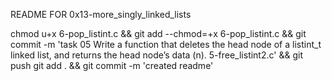 README FOR 0x13-more_singly_linked_lists

chmod u+x 6-pop_listint.c && git add --chmod=+x 6-pop_listint.c && git commit -m 'task 05 Write a function that deletes the head node of a listint_t linked list, and returns the head node’s data (n). 5-free_listint2.c' && git push
git add . && git commit -m 'created readme'